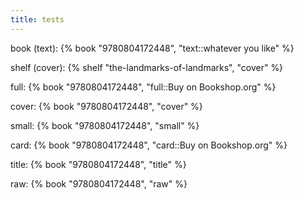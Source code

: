 ```yaml
---
title: tests
---
```



book (text):
{% book "9780804172448", "text::whatever you like" %}

shelf (cover):
{% shelf "the-landmarks-of-landmarks", "cover" %}



full:
{% book "9780804172448", "full::Buy on Bookshop.org" %}

cover:
{% book "9780804172448", "cover" %}

small:
{% book "9780804172448", "small" %}

card:
{% book "9780804172448", "card::Buy on Bookshop.org" %}

title:
{% book "9780804172448", "title" %}

raw:
{% book "9780804172448", "raw" %}
